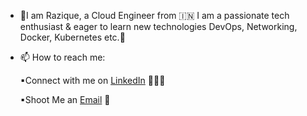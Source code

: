 - 👋I am Razique, a Cloud Engineer from 🇮🇳 I am a passionate tech enthusiast & eager to learn new technologies DevOps, Networking, Docker, Kubernetes etc.🎯
  
- 📫 How to reach me:
  
  ▪Connect with me on [LinkedIn](https://www.linkedin.com/in/muhammad-razique-487303155/) 👨🏻‍💻

  ▪Shoot Me an [Email](mailto:raziqueacet2009@gmail.com) 💌

  

<!---
amazingrazique2009/amazingrazique2009 is a ✨ special ✨ repository because its `README.md` (this file) appears on your GitHub profile.
You can click the Preview link to take a look at your changes.
--->
